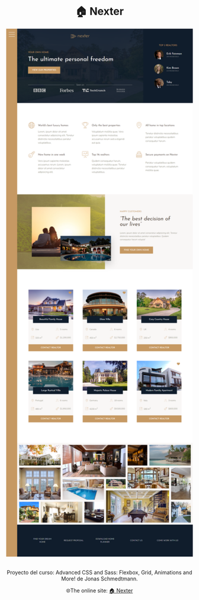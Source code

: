 <h1 align=center>🏠 Nexter</h1>

<div align=center><img src="img/nexter-img.png" width="800px"/></div>

<br/>

<p align=center>Proyecto del curso: Advanced CSS and Sass: Flexbox, Grid, Animations and More! de Jonas Schmedtmann.</p>

<p align=center>🌐The online site: <a href="https://lissbethe.github.io/Nexter-Website/" target="_blank">🏠 Nexter</a></p>
